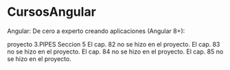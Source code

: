 # CursosAngular
Angular: De cero a experto creando aplicaciones (Angular 8+):

proyecto 3.PIPES
Seccion 5
 El cap. 82 no se hizo en el proyecto.
 El cap. 83 no se hizo en el proyecto.
 El cap. 84 no se hizo en el proyecto.
 El cap. 85 no se hizo en el proyecto.